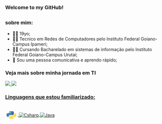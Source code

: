 ### Welcome to my GitHub! 

##

### sobre mim:

- 👩‍💻 19yo;
- 👩‍🎓 Tecnico em Redes de Computadores pelo Instituto Federal Goiano-Campus Ipameri;
- 👩‍🎓 Cursando Bacharelado em sistemas de informação pelo Instituto Federal Goiano-Campus Urutaí;
- 🎤 Sou uma pessoa comunicativa e aprendo rápido;




### Veja mais sobre minha jornada em TI
<div>
  <a href="https://github.com/LDRRosa>
<div>  
  <a href="https://github.com/LDRRosa">
      <img height="170em" src="https://github-readme-stats.vercel.app/api/top-langs/?username=LDRRosa&layout=compact&langs_count=7&theme=tokyonight"/> 
      <img height="170em" src="https://github-readme-stats.vercel.app/api?username=LDRRosa&show_icons=true&theme=tokyonight&include_all_commits=true&count_private=true"/>
                                                                                                                                                     
</div>

                                                                                                                                                                    
### Linguagens que estou familiarizado:
<div style="display: inline_block; width: fit-content"><br>
  <img align="center" alt="Csharp" height="30" width="40" src="https://raw.githubusercontent.com/devicons/devicon/master/icons/python/python-original.svg">
  <img align="center" alt="Csharp" height="30" width="40" src="https://raw.githubusercontent.com/devicons/devicon/master/icons/html/html-original.svg">
  <img align="center" alt="Java" height="30" width="40" src="https://cdn.jsdelivr.net/gh/devicons/devicon/icons/java/java-original.svg" />
 

 
